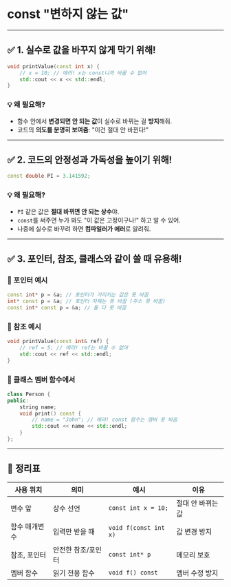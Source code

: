# const "변하지 않는 값"

---

## ✅ 1. **실수로 값을 바꾸지 않게 막기 위해!**

```cpp
void printValue(const int x) {
    // x = 10; // 에러! x는 const니까 바꿀 수 없어
    std::cout << x << std::endl;
}
```

### 💡 왜 필요해?
- 함수 안에서 **변경되면 안 되는 값**이 실수로 바뀌는 걸 **방지**해줘.
- 코드의 **의도를 분명히 보여줌**: "이건 절대 안 바뀐다!"

---

## ✅ 2. **코드의 안정성과 가독성을 높이기 위해!**

```cpp
const double PI = 3.141592;
```

### 💡 왜 필요해?
- `PI` 같은 값은 **절대 바뀌면 안 되는 상수**야.
- `const`를 써주면 누가 봐도 "이 값은 고정이구나!" 하고 알 수 있어.
- 나중에 실수로 바꾸려 하면 **컴파일러가 에러**로 알려줘.

---

## ✅ 3. **포인터, 참조, 클래스와 같이 쓸 때 유용해!**

### 📌 포인터 예시
```cpp
const int* p = &a; // 포인터가 가리키는 값은 못 바꿈
int* const p = &a; // 포인터 자체는 못 바꿈 (주소 못 바꿈)
const int* const p = &a; // 둘 다 못 바꿈
```

### 📌 참조 예시
```cpp
void printValue(const int& ref) {
    // ref = 5; // 에러! ref는 바꿀 수 없어
    std::cout << ref << std::endl;
}
```

### 📌 클래스 멤버 함수에서
```cpp
class Person {
public:
    string name;
    void print() const {
        // name = "John"; // 에러! const 함수는 멤버 못 바꿈
        std::cout << name << std::endl;
    }
};
```

---

## 🎯 정리표

| 사용 위치 | 의미 | 예시 | 이유 |
|----------|------|------|------|
| 변수 앞 | 상수 선언 | `const int x = 10;` | 절대 안 바뀌는 값 |
| 함수 매개변수 | 입력만 받을 때 | `void f(const int x)` | 값 변경 방지 |
| 참조, 포인터 | 안전한 참조/포인터 | `const int* p` | 메모리 보호 |
| 멤버 함수 | 읽기 전용 함수 | `void f() const` | 멤버 수정 방지 |
